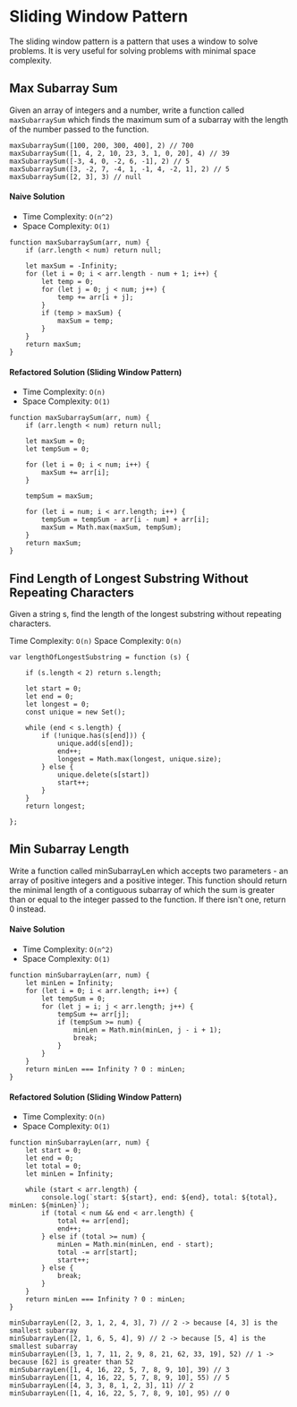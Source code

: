 # Sliding Window Pattern

The sliding window pattern is a pattern that uses a window to solve problems. It is very useful for solving problems with minimal space complexity.

## Max Subarray Sum

Given an array of integers and a number, write a function called `maxSubarraySum` which finds the maximum sum of a subarray with the length of the number passed to the function.

```
maxSubarraySum([100, 200, 300, 400], 2) // 700
maxSubarraySum([1, 4, 2, 10, 23, 3, 1, 0, 20], 4) // 39
maxSubarraySum([-3, 4, 0, -2, 6, -1], 2) // 5
maxSubarraySum([3, -2, 7, -4, 1, -1, 4, -2, 1], 2) // 5
maxSubarraySum([2, 3], 3) // null
```

#### Naive Solution

- Time Complexity: `O(n^2)`
- Space Complexity: `O(1)`

```
function maxSubarraySum(arr, num) {
    if (arr.length < num) return null;

    let maxSum = -Infinity;
    for (let i = 0; i < arr.length - num + 1; i++) {
        let temp = 0;
        for (let j = 0; j < num; j++) {
            temp += arr[i + j];
        }
        if (temp > maxSum) {
            maxSum = temp;
        }
    }
    return maxSum;
}
```

#### Refactored Solution (Sliding Window Pattern)

- Time Complexity: `O(n)`
- Space Complexity: `O(1)`

```
function maxSubarraySum(arr, num) {
    if (arr.length < num) return null;

    let maxSum = 0;
    let tempSum = 0;

    for (let i = 0; i < num; i++) {
        maxSum += arr[i];
    }

    tempSum = maxSum;

    for (let i = num; i < arr.length; i++) {
        tempSum = tempSum - arr[i - num] + arr[i];
        maxSum = Math.max(maxSum, tempSum);
    }
    return maxSum;
}
```

## Find Length of Longest Substring Without Repeating Characters

Given a string s, find the length of the longest substring without repeating characters.

Time Complexity: `O(n)`
Space Complexity: `O(n)`

```
var lengthOfLongestSubstring = function (s) {

    if (s.length < 2) return s.length;

    let start = 0;
    let end = 0;
    let longest = 0;
    const unique = new Set();

    while (end < s.length) {
        if (!unique.has(s[end])) {
            unique.add(s[end]);
            end++;
            longest = Math.max(longest, unique.size);
        } else {
            unique.delete(s[start])
            start++;
        }
    }
    return longest;

};
```

## Min Subarray Length

Write a function called minSubarrayLen which accepts two parameters - an array of positive integers and a positive integer.
This function should return the minimal length of a contiguous subarray of which the sum is greater than or equal to the integer passed to the function. If there isn't one, return 0 instead.

#### Naive Solution

- Time Complexity: `O(n^2)`
- Space Complexity: `O(1)`

```
function minSubarrayLen(arr, num) {
    let minLen = Infinity;
    for (let i = 0; i < arr.length; i++) {
        let tempSum = 0;
        for (let j = i; j < arr.length; j++) {
            tempSum += arr[j];
            if (tempSum >= num) {
                minLen = Math.min(minLen, j - i + 1);
                break;
            }
        }
    }
    return minLen === Infinity ? 0 : minLen;
}
```

#### Refactored Solution (Sliding Window Pattern)

- Time Complexity: `O(n)`
- Space Complexity: `O(1)`

```
function minSubarrayLen(arr, num) {
    let start = 0;
    let end = 0;
    let total = 0;
    let minLen = Infinity;

    while (start < arr.length) {
        console.log(`start: ${start}, end: ${end}, total: ${total}, minLen: ${minLen}`);
        if (total < num && end < arr.length) {
            total += arr[end];
            end++;
        } else if (total >= num) {
            minLen = Math.min(minLen, end - start);
            total -= arr[start];
            start++;
        } else {
            break;
        }
    }
    return minLen === Infinity ? 0 : minLen;
}
```

```
minSubarrayLen([2, 3, 1, 2, 4, 3], 7) // 2 -> because [4, 3] is the smallest subarray
minSubarrayLen([2, 1, 6, 5, 4], 9) // 2 -> because [5, 4] is the smallest subarray
minSubarrayLen([3, 1, 7, 11, 2, 9, 8, 21, 62, 33, 19], 52) // 1 -> because [62] is greater than 52
minSubarrayLen([1, 4, 16, 22, 5, 7, 8, 9, 10], 39) // 3
minSubarrayLen([1, 4, 16, 22, 5, 7, 8, 9, 10], 55) // 5
minSubarrayLen([4, 3, 3, 8, 1, 2, 3], 11) // 2
minSubarrayLen([1, 4, 16, 22, 5, 7, 8, 9, 10], 95) // 0
```
